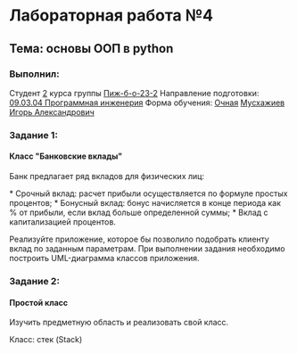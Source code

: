 <h1> Лабораторная работа №4 </h1>
<h2> Тема: основы ООП в python </h2>
<h3>Выполнил:</h3>
Студент <u>2</u> курса группы <u>Пиж-б-о-23-2</u>
Направление подготовки: <u>09.03.04 Программная инженерия</u>
Форма обучения: <u>Очная</u>
<u>Мусхажиев Игорь Александрович</u>

<h3>Задание 1:</h3>
<h4>Класс "Банковские вклады"</h4>
<p>Банк предлагает ряд вкладов для физических лиц:</p>
* Срочный вклад: расчет прибыли осуществляется по формуле простых процентов;
* Бонусный вклад: бонус начисляется в конце периода как % от прибыли, если вклад больше определенной суммы;
* Вклад с капитализацией процентов.
<p>Реализуйте приложение, которое бы позволило подобрать клиенту вклад по заданным параметрам.
При выполнении задания необходимо построить UML-диаграмма классов приложения.</p>

<h3>Задание 2:</h3>
<h4>Простой класс</h4>
<p>Изучить предметную область и реализовать свой класс.</p>
<p>Класс: стек (Stack)</p>
